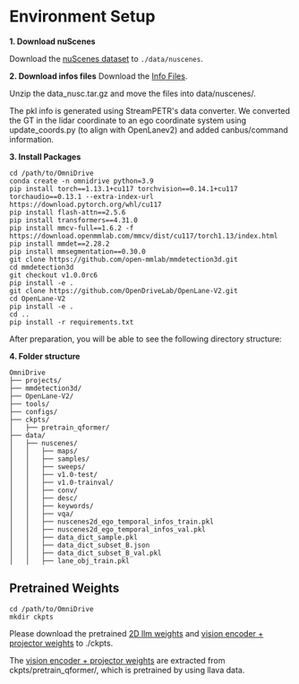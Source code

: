 # Environment Setup

**1. Download nuScenes**

Download the [nuScenes dataset](https://www.nuscenes.org/download) to `./data/nuscenes`.

**2. Download infos files**
Download the [Info Files](https://github.com/NVlabs/OmniDrive/releases/download/v1.0/data_nusc.zip).

Unzip the data_nusc.tar.gz and move the files into data/nuscenes/.

The pkl info is generated using StreamPETR's data converter. We converted the GT in the lidar coordinate to an ego coordinate system using update_coords.py (to align with OpenLanev2) and added canbus/command information.

**3. Install Packages**
```shell
cd /path/to/OmniDrive
conda create -n omnidrive python=3.9
pip install torch==1.13.1+cu117 torchvision==0.14.1+cu117 torchaudio==0.13.1 --extra-index-url https://download.pytorch.org/whl/cu117
pip install flash-attn==2.5.6
pip install transformers==4.31.0 
pip install mmcv-full==1.6.2 -f https://download.openmmlab.com/mmcv/dist/cu117/torch1.13/index.html
pip install mmdet==2.28.2
pip install mmsegmentation==0.30.0
git clone https://github.com/open-mmlab/mmdetection3d.git
cd mmdetection3d
git checkout v1.0.0rc6 
pip install -e .
git clone https://github.com/OpenDriveLab/OpenLane-V2.git
cd OpenLane-V2
pip install -e .
cd ..
pip install -r requirements.txt
```

After preparation, you will be able to see the following directory structure:  

**4. Folder structure**
```
OmniDrive
├── projects/
├── mmdetection3d/
├── OpenLane-V2/
├── tools/
├── configs/
├── ckpts/
│   ├── pretrain_qformer/
├── data/
│   ├── nuscenes/
│   │   ├── maps/
│   │   ├── samples/
│   │   ├── sweeps/
│   │   ├── v1.0-test/
│   │   ├── v1.0-trainval/
│   │   ├── conv/
│   │   ├── desc/
│   │   ├── keywords/
│   │   ├── vqa/
│   │   ├── nuscenes2d_ego_temporal_infos_train.pkl
│   │   ├── nuscenes2d_ego_temporal_infos_val.pkl
│   │   ├── data_dict_sample.pkl
│   │   ├── data_dict_subset_B.json
│   │   ├── data_dict_subset_B_val.pkl
│   │   ├── lane_obj_train.pkl
```

## Pretrained Weights
```shell
cd /path/to/OmniDrive
mkdir ckpts
```
Please download the pretrained [2D llm weights](https://drive.google.com/drive/folders/1yqNyAp3Pp9CdENpah6AiMt3IfOXbqeUO?usp=sharing) and [vision encoder + projector weights](https://github.com/NVlabs/OmniDrive/releases/download/v1.0/eva02_petr_proj.pth) to ./ckpts.

The [vision encoder + projector weights](https://github.com/NVlabs/OmniDrive/releases/download/v1.0/eva02_petr_proj.pth) are extracted from ckpts/pretrain_qformer/, which is pretrained by using llava data.